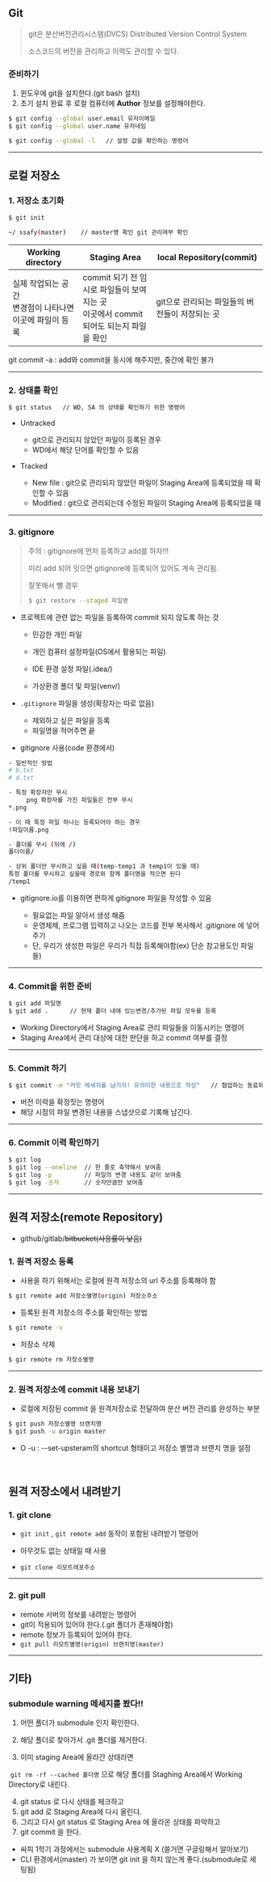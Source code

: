 ## Git

> git은 분산버전관리시스템(DVCS) Distributed Version Control System
>
> 소스코드의 버전을 관리하고 이력도 관리할 수 있다.



### 준비하기

1. 윈도우에 git을 설치한다.(git bash 설치)
2. 초기 설치 완료 후 로컬 컴퓨터에 **Author** 정보를 설정해야한다.

```bash
$ git config --global user.email 유저이메일
$ git config --global user.name 유저네임

$ git config --global -l   // 설정 값을 확인하는 명령어
```



---



## 로컬 저장소



### 1. 저장소 초기화

```bash
$ git init

~/ ssafy(master)    // master명 확인 git 관리여부 확인
```

| Working directory                                            | Staging Area                                                 | local Repository(commit)                       |
| ------------------------------------------------------------ | ------------------------------------------------------------ | ---------------------------------------------- |
| 실제 작업되는 공간<br /> 변경점이 나타나면 이곳에 파일이 등록 | commit 되기 전 임시로 파일들이 보여지는 곳 <br />이곳에서 commit 되어도 되는지 파일을 확인 | git으로 관리되는 파일들의 버전들이 저장되는 곳 |

git commit -a : add와 commit을 동시에 해주지만, 중간에 확인 불가



---



### 2. 상태를 확인

```bash
$ git status   // WD, SA 의 상태를 확인하기 위한 명령어
```

* Untracked
  * git으로 관리되지 않았던 파일이 등록된 경우
  * WD에서 해당 단어를 확인할 수 있음

* Tracked
  * New file : git으로 관리되지 않았던 파일이 Staging Area에 등록되었을 때 확인할 수 있음
  * Modified : git으로 관리되는데 수정된 파일이 Staging Area에 등록되었을 때



---



### 3. gitignore

> 주의 : gitignore에 먼저 등록하고 add를 하자!!!
>
> 미리 add 되어 잇으면 gitignore에 등록되어 있어도 계속 관리됨.
>
> 잘못해서 뺄 경우 
>
> ```bash
> $ git restore --staged 파일명
> ```

* 프로젝트에 관련 없는 파일을 등록하여 commit 되지 않도록 하는 것

  * 민감한 개인 파일

  * 개인 컴퓨터 설정파일(OS에서 활용되는 파일)
  * IDE 환경 설정 파일(.idea/)
  * 가상환경 폴더 및 파일(venv/)
* `.gitignore` 파일을 생성(확장자는 따로 없음)

  * 제외하고 싶은 파일을 등록
  * 파일명을 적어주면 끝
* gitignore 사용(code 환경에서)

```bash
- 일반적인 방법
# b.txt
# d.txt

- 특정 확장자만 무시
	 png 확장자를 가진 파일들은 전부 무시
*.png   

- 이 때 특정 파일 하나는 등록되어야 하는 경우
!파일이름.png

- 폴더를 무시 (뒤에 /)
폴더이름/

- 상위 폴더만 무시하고 싶을 때(temp-temp1 과 temp1이 있을 때) 
특정 폴더를 무시하고 싶을때 경로와 함께 폴더명을 적으면 된다
/temp1
```

* gitignore.io를 이용하면 편하게 gitignore 파일을 작성할 수 있음

  * 필요없는 파일 알아서 생성 해줌
  * 운영체제, 프로그램 입력하고 나오는 코드를 전부 복사해서 .gitignore 에 넣어주기
  * 단, 우리가 생성한 파일은 우리가 직접 등록해야함(ex) 단순 참고용도인 파일들)

  

---



### 4. Commit을 위한 준비

```bash
$ git add 파일명
$ git add .      // 현재 폴더 내에 있는변경/추가된 파일 모두를 등록
```

* Working Directory에서 Staging Area로 관리 파일들을 이동시키는 명령어
* Staging Area에서 관리 대상에 대한 판단을 하고 commit 여부를 결정



---



### 5. Commit 하기

```bash
$ git commit -m "커밋 메세지를 남기자! 유의미한 내용으로 작성"   // 협업하는 동료와 미래의 나에게 배려
```

* 버전 이력을 확정짓는 명령어
* 해당 시점의 파일 변경된 내용을 스냅샷으로 기록해 남긴다.



---



### 6. Commit 이력 확인하기

```bash
$ git log
$ git log --oneline  // 한 줄로 축약해서 보여줌
$ git log -p         // 파일의 변경 내용도 같이 보여줌
$ git log -숫자       // 숫자만큼만 보여줌
```



---



## 원격 저장소(remote Repository)

* github/gitlab/~~bitbucket(사용률이 낮음)~~



### 1. 원격 저장소 등록

* 사용을 하기 위해서는 로컬에 원격 저장소의 url 주소를 등록해야 함

```bash
$ git remote add 저장소별명(origin) 저장소주소
```

*  등록된 원격 저장소의 주소를 확인하는 방법

```bash
$ git remote -v
```

* 저장소 삭제

```bash
$ gir remote rm 저장소별명
```



---



### 2. 원격 저장소에 commit 내용 보내기

* 로컬에 저장된 commit 을 원격저장소로 전달하여 분산 버전 관리를 완성하는 부분

```bash
$ git push 저장소별명 브랜치명
$ git push -u origin master
```

* O  -u : --set-upsteram의 shortcut 형태이고 저장소 별명과 브랜치 명을 설정

​	

## 원격 저장소에서 내려받기

### 1. git clone

* `git init` , `git remote add` 동작이 포함된 내려받기 명령어
* 아무것도 없는 상태일 때 사용

* `git clone 리모트레포주소` 

  

---



### 2. git pull

* remote 서버의 정보를 내려받는 명령어
* git이 적용되어 있어야 한다.(.git 폴더가 존재해야함)
* remote 정보가 등록되어 있어야 한다.
* `git pull 리모트별명(origin) 브랜치명(master)`



---



## 기타)

### submodule warning 메세지를 봤다!!

1. 어떤 폴더가 submodule 인지 확인한다.

2. 해당 폴더로 찾아가서 .git 폴더를 제거한다.
3. 이미 staging Area에 올라간 상태라면

​		`git rm -rf --cached 폴더명` 으로 해당 폴더를 Staghing Area에서 Working Directory로 내린다.

4. git status 로 다시 상태를 체크하고
5. git add 로 Staging Area에 다시 올린다.
6. 그리고 다시 git status 로 Staging Area 에 올라온 상태를 파악하고
7. git commit 을 한다.

* 싸피 1학기 과정에서는 submodule 사용계획 X (쓸거면 구글링해서 알아보기)
* CLI 환경에서(master) 가 보이면 git init 을 하지 않는게 좋다.(submodule로 세팅됨)